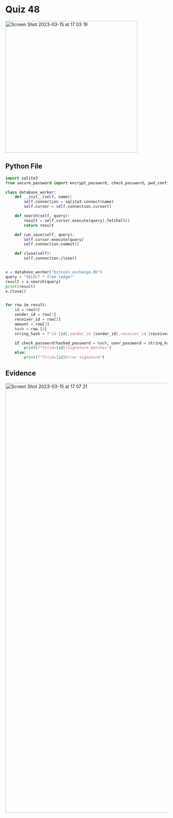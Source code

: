 # Quiz 48
<img width="410" alt="Screen Shot 2023-03-15 at 17 03 19" src="https://user-images.githubusercontent.com/111941990/225245454-0467a991-b202-4a36-80fd-5acf5ef50b01.png">

## Python File
```.py
import sqlite3
from secure_password import encrypt_password, check_password, pwd_config

class database_worker:
    def __init__(self, name):
        self.connection = sqlite3.connect(name)
        self.cursor = self.connection.cursor()

    def search(self, query):
        result = self.cursor.execute(query).fetchall()
        return result

    def run_save(self, query):
        self.cursor.execute(query)
        self.connection.commit()

    def close(self):
        self.connection.close()


x = database_worker("bitcoin_exchange.db")
query = "SELECT * from ledger"
result = x.search(query)
print(result)
x.close()


for row in result:
    id = row[0]
    sender_id = row[1]
    receiver_id = row[2]
    amount = row[3]
    hash = row [4]
    string_hash = f"id {id},sender_id {sender_id},receiver_id {receiver_id},amount {amount}"

    if check_password(hashed_password = hash, user_password = string_hash):
        print(f"Tx(id={id})Signature matches")
    else:
        print(f"Tx(id={id}Error signature")
```

## Evidence 
<img width="1337" alt="Screen Shot 2023-03-15 at 17 07 21" src="https://user-images.githubusercontent.com/111941990/225246139-f5a13157-eb25-4e1a-9245-a0b70a9df520.png">


        
